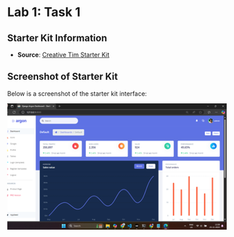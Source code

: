 # Lab 1: Task 1

## Starter Kit Information
- **Source**: [Creative Tim Starter Kit](https://www.creative-tim.com/)

## Screenshot of Starter Kit
Below is a screenshot of the starter kit interface:


![Starter Kit Screenshot](https://github.com/priyankush-siloria/lnine-django-challenge/blob/main/submission-lab1/Images/Screenshot%202024-11-25%20122835.png)


